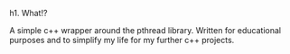h1. What!?

A simple c++ wrapper around the pthread library.
Written for educational purposes and to simplify my life for
my further c++ projects.